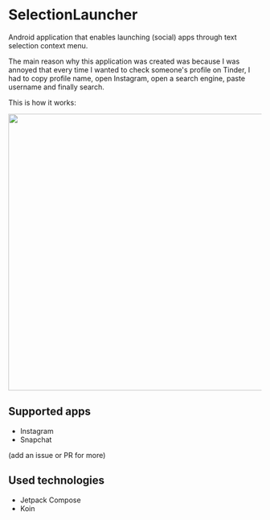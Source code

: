 # SelectionLauncher
Android application that enables launching (social) apps through text selection context menu.

The main reason why this application was created was because I was annoyed that every time I wanted to check someone's profile on Tinder, I had to copy profile name, open Instagram, open a search engine, paste username and finally search.

This is how it works:

<p align="center">
<img src="https://user-images.githubusercontent.com/17478192/106633052-b280c400-657e-11eb-8aff-2dd6dc6ac666.png" width="550"/>
</p>

## Supported apps
- Instagram
- Snapchat
  
(add an issue or PR for more)

## Used technologies
- Jetpack Compose
- Koin
